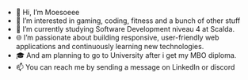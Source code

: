 - 👋 Hi, I’m Moesoeee
- 👀 I’m interested in gaming, coding, fitness and a bunch of other stuff
- 🌱 I’m currently studying Software Development niveau 4 at Scalda.
- 🌐 I’m passionate about building responsive, user-friendly web applications and continuously learning new technologies.
- 🎓 And am planning to go to University after i get my MBO diploma.
- 📫 You can reach me by sending a message on LinkedIn or discord
